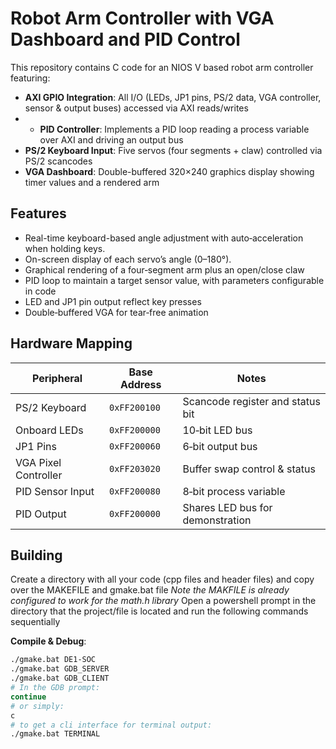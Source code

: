 # Robot Arm Controller with VGA Dashboard and PID Control

This repository contains C code for an NIOS V based robot arm controller featuring:

- **AXI GPIO Integration**: All I/O (LEDs, JP1 pins, PS/2 data, VGA controller, sensor & output buses) accessed via AXI reads/writes
- - **PID Controller**: Implements a PID loop reading a process variable over AXI and driving an output bus
- **PS/2 Keyboard Input**: Five servos (four segments + claw) controlled via PS/2 scancodes
- **VGA Dashboard**: Double-buffered 320×240 graphics display showing timer values and a rendered arm

## Features
- Real-time keyboard-based angle adjustment with auto‑acceleration when holding keys.  
- On-screen display of each servo’s angle (0–180°).  
- Graphical rendering of a four‑segment arm plus an open/close claw
- PID loop to maintain a target sensor value, with parameters configurable in code  
- LED and JP1 pin output reflect key presses
- Double‑buffered VGA for tear‑free animation 

## Hardware Mapping

| Peripheral            | Base Address    | Notes                                  |
|-----------------------|-----------------|----------------------------------------|
| PS/2 Keyboard         | `0xFF200100`    | Scancode register and status bit       |
| Onboard LEDs          | `0xFF200000`    | 10‑bit LED bus                         |
| JP1 Pins              | `0xFF200060`    | 6‑bit output bus                       |
| VGA Pixel Controller  | `0xFF203020`    | Buffer swap control & status           |
| PID Sensor Input      | `0xFF200080`    | 8‑bit process variable                 |
| PID Output            | `0xFF200000`    | Shares LED bus for demonstration       |



## Building
Create a directory with all your code (cpp files and header files) and copy over the MAKEFILE and gmake.bat file
*Note the MAKFILE is already configured to work for the math.h library*
Open a powershell prompt in the directory that the project/file is located and run the following commands sequentially

**Compile & Debug**:  
   ```bash
   ./gmake.bat DE1-SOC
   ./gmake.bat GDB_SERVER
   ./gmake.bat GDB_CLIENT
   # In the GDB prompt:
   continue
   # or simply:
   c
   # to get a cli interface for terminal output: 
   ./gmake.bat TERMINAL

